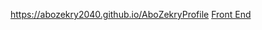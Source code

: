 https://abozekry2040.github.io/AboZekryProfile
<a href="https://abozekry2040.github.io/AboZekryProfile" rel="DoFollow">Front End</a>
